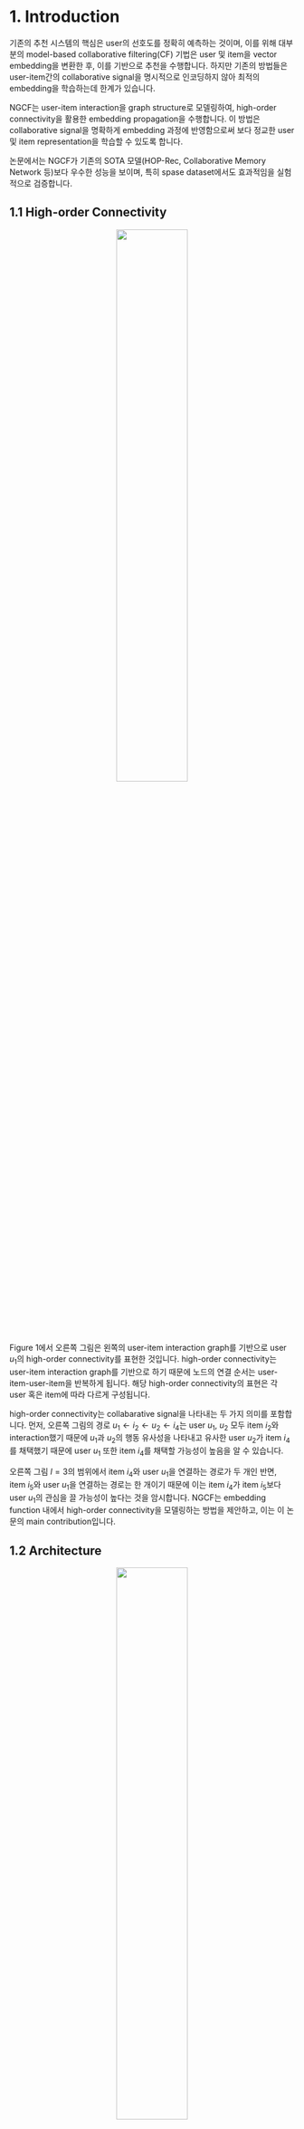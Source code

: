 # 1. Introduction
기존의 추천 시스템의 핵심은 user의 선호도를 정확히 예측하는 것이며, 이를 위해 대부분의 model-based collaborative filtering(CF) 기법은 user 및 item을 vector embedding을 변환한 후, 이를 기반으로 추천을 수행합니다.
하지만 기존의 방법들은 user-item간의 collaborative signal을 명시적으로 인코딩하지 않아 최적의 embedding을 학습하는데 한계가 있습니다.


NGCF는 user-item interaction을 graph structure로 모델링하여, high-order connectivity을 활용한 embedding propagation을 수행합니다. 이 방법은 collaborative signal을 명확하게 embedding 과정에 반영함으로써 보다 정교한 user 및 item representation을
학습할 수 있도록 합니다.

논문에서는 NGCF가 기존의 SOTA 모델(HOP-Rec, Collaborative Memory Network 등)보다 우수한 성능을 보이며, 특히 spase dataset에서도 효과적임을 실험적으로 검증합니다.

## 1.1 High-order Connectivity

<p align="center"><img src="https://github.com/user-attachments/assets/6c24ca7f-8d05-4fd6-8158-92758585e18f" width="50%" height="50%"></p>

Figure 1에서 오른쪽 그림은 왼쪽의 user-item interaction graph를 기반으로 user $u_1$의 high-order connectivity를 표현한 것입니다. high-order connectivity는 user-item interaction graph를 기반으로 하기 때문에 노드의 연결 순서는 
user-item-user-item을 반복하게 됩니다. 해당 high-order connectivity의 표현은 각 user 혹은 item에 따라 다르게 구성됩니다.

high-order connectivity는 collabarative signal을 나타내는 두 가지 의미를 포함합니다. 먼저, 오른쪽 그림의 경로 $u_1 ← i_2 ← u_2 ← i_4$는 user $u_1, \ u_2$ 모두 item $i_2$와 interaction했기 때문에 $u_1$과 $u_2$의 행동 유사성을 나타내고
유사한 user $u_2$가 item $i_4$를 채택했기 때문에 user $u_1$ 또한 item $i_4$를 채택할 가능성이 높음을 알 수 있습니다.

오른쪽 그림 $l=3$의 범위에서 item $i_4$와 user $u_1$을 연결하는 경로가 두 개인 반면, item $i_5$와 user $u_1$을 연결하는 경로는 한 개이기 때문에 이는 item $i_4$가 item $i_5$보다 user $u_1$의 관심을 끌 가능성이 높다는 것을 암시합니다.
NGCF는 embedding function 내에서 high-order connectivity을 모델링하는 방법을 제안하고, 이는 이 논문의 main contribution입니다.

## 1.2 Architecture

<p align="center"><img src="https://github.com/user-attachments/assets/4ec7b569-fffb-41e4-82f1-5f341c60f11d" width="50%" height="50%"></p>

NGCF는 Graph Convolution Network(GCN)을 이용하여 user-item간의 collaborative signal을 반영하는 구조를 가집니다. 이를 위해 Embedding layer, Embedding Propagation Layer, Prediction Layer의 세 가지 구성요소를 갖습니다.

### 1.2.1 Embedding Layer
user $u$와 item $i$를 각각 vector embedding $e_u, \ e_i$로 변환합니다. 초기 embedding을 trainable parameter로 설정하며, 기존 CF 기법과 동일한 방식으로 시작됩니다.
하지만 NGCF에서는 이 초기 embedding을 그대로 사용하지 않고, graph structure를 활용한 propagation 과정을 통해 지속적으로 개선합니다.

### 1.2.2 Embedding Propagation Layer
user-item간의 연결 정보를 활용하여 embedding을 단계적으로 업데이트하는 핵심 모듈입니다. 각 user는 본인이 소비한 item의 정보를 받아오며, 반대도 item도 소비한 user들의 정보를 전달받습니다.
propagation 과정은 multi-layer 구조로 쌓을 수 있으며, depth $L$이 커질수록 high-order connectivity를 더욱 많이 반영할 수 있습니다.
각 propagation step에서 user 및 item embedding을 아래와 같이 업데이트 합니다.

<p align="center"><img src="https://github.com/user-attachments/assets/fe6785c0-d9e1-4916-80ec-6021ca2152a6" width="40%" height="40%"></p>

여기서 $W_1, \ W_2$는 trainable weight이며, ⊙는 element-wise product을 의미합니다.

### 1.2.3 Prediction Layer
최종적인 user-item interaction score는 모든 propagation stage의 출력을 concatenate하여 계산됩니다.

<p align="center"><img src="https://github.com/user-attachments/assets/fb963eae-c8da-4d2b-8c35-d60b308b8287" width="30%" height="30%"></p>

즉, 여러 단계의 embedding을 concatenate하여 user 및 item의 최종 표현을 만들고, 내적으로 user의 선호도를 예측합니다.

## 1.3 Optimization
모델 학습을 위해 BPR (Bayesian Personalized Ranking) Loss를 사용하여 학습을 수행합니다. 이는 observed user-item interaction이 unobserved user-item interaction보다 높은 score를 가지도록 학습하는 방식입니다.

# 2. Dataset Preparation
이 저장소의 dataset은 Amazon Book dataset을 활용합니다. 다운로드 링크는 아래와 같습니다.

- https://github.com/huangtinglin/NGCF-PyTorch/tree/master/Data

다운로드 완료 후 모델 학습을 위하여 데이터 전처리를 수행해야 합니다. data_preprocessing.py 코드를 이용하여 데이터 전처리를 수행해주세요.

```bash
python data_preprocessing.py --[args]
```

# 3. Train
데이터 전처리 완료 후 모델 학습을 수행해야 합니다. train.py를 참고하여 학습을 수행하여주세요. args에 대한 자세한 내용은 train.py를 참고해주세요.

```bash
python train.py --[args]
```

# 4. Evaluate
학습이 완료되면 evaluate.py 코드를 이용하여 각 모델에 대한 testset performance를 측정할 수 있습니다. precision, recall, hit_ratio, ndcg score를 보실수 있습니다. 아래와 같은 명령어를 실행하여 주세요. args에 대한 자세한 내용은 evaluate.py를 참고하세요.
```bash
python evaluate.py --[args]
```

# 5. 학습 결과
